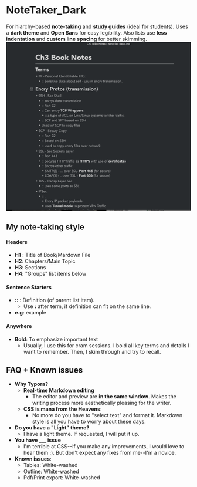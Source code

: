 # NoteTaker_Dark

For hiarchy-based **note-taking** and **study guides** (ideal for students). Uses a **dark theme** and **Open Sans** for easy legibility. Also lists use **less indentation** and **custom line spacing** for better skimming. ![img](imgs/img.png)

## My note-taking style

#### Headers

- **H1** : Title of Book/Mardown File
- **H2**: Chapters/Main Topic
- **H3**: Sections
- **H4**: "Groups" list items below

#### Sentence Starters

- **::** : Definition (of parent list item). 
  - Use **:** after term, if definition can fit on the same line.
- **e.g**: example

#### Anywhere

- **Bold**: To emphasize important text
  - Usually, I use this for cram sessions. I bold all key terms and details I want to remember. Then, I skim through and try to recall.

## FAQ + Known issues

- **Why Typora?**
  - **Real-time Markdown editing**
    - The editor and preview are **in the same window**. Makes the writing process more aesthetically pleasing for the writer.
  - **CSS is mana from the Heavens**:
    - No more do you have to "select text" and format it. Markdown style is all you have to worry about these days.
- **Do you have a "Light" theme?**
  - I have a light theme. If requested, I will put it up.
- **You have ___ issue**
  - I'm terrible at CSS--If you make any improvements, I would love to hear them :). But don't expect any fixes from me--I'm a novice.
- **Known issues**: 
  - Tables: White-washed
  - Outline: White-washed
  - Pdf/Print export: White-washed